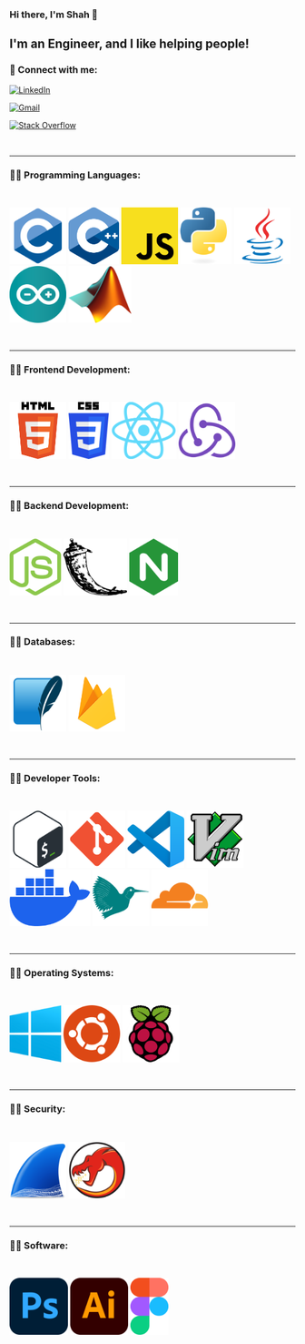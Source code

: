 ### Hi there, I'm Shah 👋


## I'm an Engineer, and I like helping people!

### 🤝 Connect with me:

<a href="https://www.linkedin.com/in/zalan-shah/">![LinkedIn](https://img.shields.io/badge/linkedin-%230077B5.svg?style=for-the-badge&logo=linkedin&logoColor=white)
</a>

<a href="mailto:zalanshah64@gmail.com">![Gmail](https://img.shields.io/badge/Gmail-D14836?style=for-the-badge&logo=gmail&logoColor=white)
</a>

<a href="https://stackoverflow.com/users/19404943/zalanshah64">![Stack Overflow](https://img.shields.io/badge/-Stackoverflow-FE7A16?style=for-the-badge&logo=stack-overflow&logoColor=white)
</a>

<br>

---

### 👨‍💻 Programming Languages:
<br>

[<code><img src="images/C.svg" height="100px" alt="C" ></code>](https://en.wikipedia.org/wiki/C_(programming_language))
[<code><img src="images/C++.svg" height="100px" alt="C++" ></code>](https://en.wikipedia.org/wiki/C%2B%2B)
[<code><img src="images/Javascript.svg" height="100px" alt="Javascript" ></code>](https://en.wikipedia.org/wiki/JavaScript)
[<code><img src="images/Python.svg" height="100px" alt="Python" ></code>](https://www.python.org/)
[<code><img src="images/Java.svg" height="100px" alt="Java" ></code>](https://www.java.com/)
[<code><img src="images/Arduino.svg" height="100px" alt="Arduino C" ></code>](https://www.arduino.cc/)
[<code><img src="images/MATLAB.png" height="100px" alt="MATLAB" ></code>](https://www.mathworks.com/products/matlab.html)

<br>

---

### 👨‍💻 Frontend Development:
<br>

[<code><img src="images/HTML5.png" height="100px" alt="HTML5" ></code>](https://en.wikipedia.org/wiki/HTML)
[<code><img src="images/CSS3.png" height="100px" alt="CSS3" ></code>](https://en.wikipedia.org/wiki/CSS)
[<code><img src="images/React.png" height="100px" alt="React + React Native" ></code>](https://react.dev/)
[<code><img src="images/Redux.svg" height="100px" alt="Redux" ></code>](https://redux.js.org/)


<br>

---

### 👨‍💻 Backend Development:
<br>

[<code><img src="images/Nodejs.png" height="100px" alt="Nodejs" ></code>](https://nodejs.org/)
[<code><img src="images/Flask.png" height="100px" alt="Flask" ></code>](https://flask.palletsprojects.com/)
[<code><img src="images/Nginx.png" height="100px" alt="Nginx" ></code>](https://nginx.org/en/)

<br>

---

### 👨‍💻 Databases:
<br>

[<code><img src="images/SQLite.png" height="100px" alt="SQLite3" ></code>](https://www.sqlite.org/index.html)
[<code><img src="images/Firebase.png" height="100px" alt="Google Firebase" ></code>](https://firebase.google.com/?gad=1&gclid=CjwKCAjwjaWoBhAmEiwAXz8DBZNF5IMYUuOmKXDPLc9b3ZDH36N3IcB7HOj5z9JuYYeI-dHdE1k3eBoCz3EQAvD_BwE&gclsrc=aw.ds)

<br>

---

### 👨‍💻 Developer Tools:
<br>

[<code><img src="images/Bash.png" height="100px" alt="Bash" ></code>](https://www.gnu.org/software/bash/)
[<code><img src="images/Git.svg" height="100px" alt="Git" ></code>](https://git-scm.com/)
[<code><img src="images/VSCode.svg" height="100px" alt="Visual Studio Code" ></code>](https://code.visualstudio.com/)
[<code><img src="images/Vim.svg" height="100px" alt="Vim" ></code>](https://www.vim.org/)
[<code><img src="images/Docker.png" height="100px" ></code>](https://www.docker.com/)
[<code><img src="images/Latex.png" height="100px" alt="LaTeX"></code>](https://www.latex-project.org/)
[<code><img src="images/Cloudflare.png" height="100px" alt="Cloudflare"></code>](https://www.cloudflare.com/)

<br>

---

### 👨‍💻 Operating Systems:
<br>

[<code><img src="images/Windows.png" height="100px" alt="Windows" ></code>](https://www.microsoft.com/en-us/windows)
[<code><img src="images/Ubuntu.png" height="100px" alt="Linux" ></code>](https://ubuntu.com/)
[<code><img src="images/Raspbian.svg" height="100px" alt="Raspbian" ></code>](https://www.raspberrypi.com/software/)

<br>

---

### 👨‍💻 Security:
<br>

[<code><img src="images/Wireshark.png" height="100px" alt="Wireshark" ></code>](https://www.wireshark.org/)
[<code><img src="images/Ghidra.png" height="100px" alt="Ghidra" ></code>](https://www.ghidra-sre.org/)

<br>

---

### 👨‍💻 Software:
<br>

[<code><img src="images/Photoshop.svg" height="100px" alt="Adobe Photoshop" ></code>](https://www.adobe.com/products/photoshop.html)
[<code><img src="images/Illustrator.svg" height="100px" alt="Adobe Illustrator" ></code>](https://www.adobe.com/products/illustrator.html)
[<code><img src="images/Figma.svg" height="100px" alt="Figma" ></code>](https://www.figma.com/)

<br>

